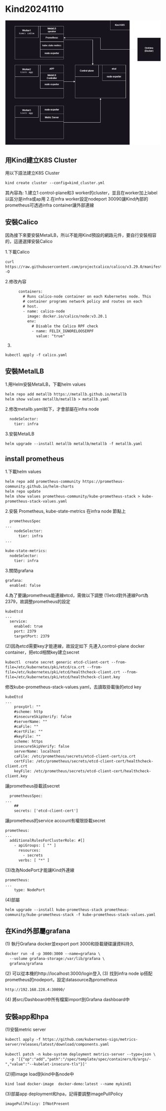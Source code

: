 # Kind20241110

![image](https://github.com/ClayLu/Kind20241110/blob/main/Architecture.png)

## 用Kind建立K8S Cluster
用以下語法建立K8S Cluster
```
kind create cluster --config=kind_cluster.yml
```
其內容為:
1.建立1 control-plane和3 worker的cluster，並且在worker加上label以區分是infra或ap用
2.在infra worker設定nodeport 30090讓Kind內部的prometheus可透過infra container讓外部連線

## 安裝Calico
因為接下來要安裝MetalLB，所以不能用Kind預設的網路元件，要自行安裝相容的，這邊選擇安裝Calico

1.下載Calico
```
curl https://raw.githubusercontent.com/projectcalico/calico/v3.29.0/manifests/calico.yaml -O
```

2.修改內容
```
      containers:
        # Runs calico-node container on each Kubernetes node. This
        # container programs network policy and routes on each
        # host.
        - name: calico-node
          image: docker.io/calico/node:v3.20.1
          env:
            # Disable the Calico RPF check
            - name: FELIX_IGNORELOOSERPF
              value: "true"
```
3.
```
kubectl apply -f calico.yaml
```

## 安裝MetalLB

1.用Helm安裝MetalLB，下載helm values
```
helm repo add metallb https://metallb.github.io/metallb
helm show values metallb/metallb > metallb.yaml
```

2.修改metallb.yaml如下，才會部屬在infra node
```
  nodeSelector:
    tier: infra
```

3.安裝MetalLB
```
helm upgrade --install metallb metallb/metallb -f metallb.yaml
```

## install prometheus

1.下載helm values
```
helm repo add prometheus-community https://prometheus-community.github.io/helm-charts
helm repo update
helm show values prometheus-community/kube-prometheus-stack > kube-prometheus-stack-values.yaml
```

2.安裝 Prometheus, kube-state-metrics 在infra node 節點上
```
  prometheusSpec
...
    nodeSelector:
      tier: infra
...

kube-state-metrics:
  nodeSelector:
    tier: infra
```

3.關閉grafana
```
grafana:
  enabled: false
```

4.為了要讓prometheus能連線etcd，需做以下調整
(1)etcd對外連線Port為2379，故調整prometheus的設定
```
kubeEtcd
...
  service:
    enabled: true
    port: 2379
    targetPort: 2379
```
(2)因為etcd需要key才能連線，故設定如下
先連入control-plane docker container，把etcd相關key建立secret
```
kubectl  create secret generic etcd-client-cert --from-file=/etc/kubernetes/pki/etcd/ca.crt --from-file=/etc/kubernetes/pki/etcd/healthcheck-client.crt --from-file=/etc/kubernetes/pki/etcd/healthcheck-client.key
```

修改kube-prometheus-stack-values.yaml，去讀取掛載後的etcd key
```
kubeEtcd
...
    proxyUrl: ""
    #scheme: http
    #insecureSkipVerify: false
    #serverName: ""
    #caFile: ""
    #certFile: ""
    #keyFile: ""
    scheme: https
    insecureSkipVerify: false
    serverName: localhost
    caFile: /etc/prometheus/secrets/etcd-client-cert/ca.crt
    certFile: /etc/prometheus/secrets/etcd-client-cert/healthcheck-client.crt
    keyFile: /etc/prometheus/secrets/etcd-client-cert/healthcheck-client.key
```
讓prometheus掛載該secret
```
  prometheusSpec:
...
    ##
    secrets: ['etcd-client-cert']
```
讓prometheus的service account有權限掛載secret
```
prometheus:
...
  additionalRulesForClusterRole: #[]
    - apiGroups: [ "" ]
      resources:
        - secrets
      verbs: [ "*" ]
```

(3)改為NodePort才能讓Kind外連線
```
prometheus:
...
    type: NodePort
```

(4)部屬
```
helm upgrade --install kube-prometheus-stack prometheus-community/kube-prometheus-stack -f kube-prometheus-stack-values.yaml
```

## 在Kind外部屬grafana
(1)
執行Grafana docker並export port 3000和掛載硬碟讓資料持久
```
docker run -d -p 3000:3000 --name=grafana \                        
  --volume grafana-storage:/var/lib/grafana \
  grafana/grafana
```
(2)
可以從本機的http://localhost:3000/login登入
(3)
找到infra node ip搭配prometheus的nodeport，設定datasource為prometheus
```
http://192.168.228.4:30090/
```
(4)
將src/Dashboard中所有檔案import到Grafana dashboard中

## 安裝app和hpa

(1)安裝metric server
```
kubectl apply -f https://github.com/kubernetes-sigs/metrics-server/releases/latest/download/components.yaml

kubectl patch -n kube-system deployment metrics-server --type=json \
  -p '[{"op":"add","path":"/spec/template/spec/containers/0/args/-","value":"--kubelet-insecure-tls"}]'
```
(2)把image load到kind中各node中
```
kind load docker-image  docker-demo:latest --name mykind1
```
(3)部屬app deployment和hpa，記得要調整imagePullPolicy
```
imagePullPolicy: IfNotPresent
```

